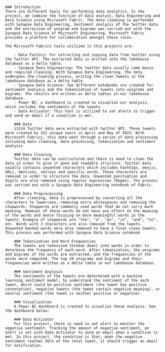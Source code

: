 	### Introduction
	There are different tools for performing data analytics. In the project, we combine the function of Data analyst, Data Engineering and Data Science using Microsoft Fabric. The data cleaning is performed with Synapse Data Engineering, Sentiment analysis of the twitter data and the extraction of unigram and bigrams was carried out with the Synapse Data Science of Microsoft Engineering. Microsoft Fabric provides a platform for collaboration amongst these roles.
	
	The Microsoft Fabrics tools utilized in this projects are:
	
		- Data Factory: For extracting and copying data from twitter using the Twitter API. The extracted data is written into the lakehouse database as a delta table.
		- Synapse Data Engineering: The twitter data usually come messy and required cleaning. With Synapse Data Engineering, the data undergoes the cleaning process, writing the clean tweets in the lakehouse database as a delta table
		- Synapse Data Science: Two different notebooks are created for sentiment analysis and the tokenization of tweets into unigrams and bigrams. The results are written as delta tables in our lakehouse database.
		- Power BI: a dashboard is created to visualize our analysis, which includes the sentiments of the tweets
		- Data Activator: This tool is utilized to set alerts to trigger and send an email if a condition is met.
		
		### Data
		13124 Twitter data were extracted with twitter API. These tweets were created by 312 unique users in April and May of 2023. With Microsoft Fabrics, this data went through a series of data processing including data cleaning, data processing, tokenization and sentiment analysis
		
		### Data Cleaning
		Twitter data can be unstructured and there is need to clean the data in order to give it good and readable structure. Twitter data usually contains unwanted characters which includes hashtags, emojis, URLs, mentions, smileys and specific words. These characters are removed in order to structure the data. Unwanted punctuation and digits are also removed using regular expression (Regex). The process was carried out with a Synapse Data Engineering notebook of Fabric.
		
		### Data Preprocessing
		After cleaning, data is preprocessed by converting all the characters to lowercase, removing extra whitespaces and removing the stopwords. Stopwords are commonly used words that do not carry much meaning. Removal of these words do not have any effect on the meaning of the words and hence focusing on more meaningful words in the tweets. Example of stopwords are "the", "a", "an", "in", "and", "to", etc. Words with 3 characters are also removed from the tweets. Unwanted banned words were also removed to have a final clean tweets. This process was performed with Synapse Data Science notebook
		
		### Tokenization and Word Frequencies
		The tweets are tokenized (broken down) into words in order to determine the frequency of each word. After tokenization, the unigrams and bigrams of the words are extracted, and the frequencies of the words were computed. The top 20 unigrams and bigrams and their frequencies were written as a delta table in our lakehouse database.
	
		### Sentiment Analysis
		The sentiments of the tweets are determined with a machine learning sentiment model, to understand the sentiment of the each tweet, which could be positive sentiment (the tweet has positive connotation), negative tweets (the tweet contain negative meaning), or neutral sentiment (the tweet is neither positive or negative).
		
		### Visualization
		A Power BI dashboard is created to visualize these analysis. See the dashboard below:
		
		### Data Activator
		For this project, there is need to set alert to monitor the negative sentiment. Tracking the amount of negative sentiment, an alert is set with Data Activator to send an email when a condition is met. In this project, the condition is that, when the negative sentiment reaches 50\% of the total tweet, it should trigger an email for notification.